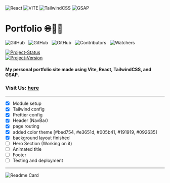 ## <!--  -->

![React](https://img.shields.io/badge/-react-000?style=for-the-badge&logo=react)
![VITE](https://img.shields.io/badge/-vite-000?style=for-the-badge&logo=vite)
![TailwindCSS](https://img.shields.io/badge/-tailwindcss-000?style=for-the-badge&logo=tailwindcss)
![GSAP](https://img.shields.io/badge/-gsap-000?style=for-the-badge&logo=greensock)

# Portfolio 🌐🧑‍💻

![GitHub](https://img.shields.io/github/forks/anuja-rahul/portfolio?style=for-the-badge&logo=github)
&nbsp;
![GitHub](https://img.shields.io/github/license/anuja-rahul/portfolio?style=for-the-badge&logo=github)
&nbsp;
![GitHub](https://img.shields.io/github/stars/anuja-rahul/portfolio?style=for-the-badge&logo=github)
&nbsp;
![Contributors](https://img.shields.io/github/contributors/anuja-rahul/portfolio?style=for-the-badge&logo=github)
&nbsp;
![Watchers](https://img.shields.io/github/watchers/anuja-rahul/portfolio?style=for-the-badge&logo=github)

[![Project-Status](https://img.shields.io/badge/Project%20Status-Working-on-it-yellow.svg)](https://github.com/anuja-rahul/portfolio)
&nbsp;  
[![Project-Version](https://img.shields.io/badge/Version-v0.1-green.svg)](https://github.com/anuja-rahul/portfolio)

<!--
[![Project-Status](https://img.shields.io/badge/Project%20Status-Pending-yellow?style=for-the-badge&logo=github)](https://github.com/anuja-rahul/portfolio)
&nbsp;
![Repository Views](https://komarev.com/ghpvc/?username=anuja-rahul&label=Repository+Views&color=blueviolet)
 -->

#### My personal portfolio site made using Vite, React, TailwindCSS, and GSAP.

### Visit Us: [here]()

---

- [x] Module setup
- [x] Tailwind config
- [x] Prettier config
- [x] Header (NavBar)
- [x] page routing
- [x] added color theme [#bed754, #e3651d, #005b41, #191919, #092635]
- [x] background layout finished
- [ ] Hero Section (Working on it)
- [ ] Animated title
- [ ] Footer
- [ ] Testing and deployment

---

![Readme Card](https://github-readme-stats.vercel.app/api/pin/?username=anuja-rahul&repo=portfolio&theme=nightowl)
